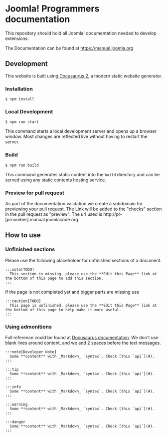 # Joomla! Programmers documentation

This repository should hold all Joomla! documentation needed to develop extensions.

The Documentation can be found at https://manual.joomla.org

## Development

This website is built using [Docusaurus 2](https://docusaurus.io/), a modern static website generator.

### Installation

```
$ npm install
```

### Local Development

```
$ npm run start
```

This command starts a local development server and opens up a browser window. Most changes are reflected live without having to restart the server.

### Build

```
$ npm run build
```

This command generates static content into the `build` directory and can be served using any static contents hosting service.

### Preview for pull request

As part of the documentation validation we create a subdomain for previewing your pull request.
The Link will be added to the "checks" section in the pull request as "preview". The url used
is http://pr-[prnumber].manual.joomlacode.org

## How to use

### Unfinished sections

Please use the following placeholder for unfinished sections of a document.

```
:::note[TODO]
  This section is missing, please use the **Edit this Page** link at the bottom of this page to add this section.
:::
```

If the page is not completed yet and bigger parts are missing use

```
:::caution[TODO]
  This page is unfinished, please use the **Edit this Page** link at the bottom of this page to help make it more useful.
:::
```

### Using admonitions

Full reference could be found at [Docusaurus documentation](https://docusaurus.io/docs/markdown-features/admonitions).
We don't use blank lines around content, and we add 2 spaces before the text messages.

```
:::note[Developer Note]
  Some **content** with _Markdown_ `syntax`. Check [this `api`](#).
:::

:::tip
  Some **content** with _Markdown_ `syntax`. Check [this `api`](#).
:::

:::info
  Some **content** with _Markdown_ `syntax`. Check [this `api`](#).
:::

:::warning
  Some **content** with _Markdown_ `syntax`. Check [this `api`](#).
:::

:::danger
  Some **content** with _Markdown_ `syntax`. Check [this `api`](#).
:::
```